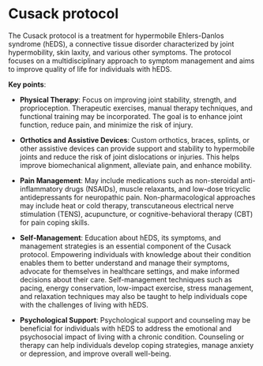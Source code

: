 # Cusack protocol

The Cusack protocol is a treatment for hypermobile Ehlers-Danlos syndrome (hEDS), a connective tissue disorder characterized by joint hypermobility, skin laxity, and various other symptoms. The protocol focuses on a multidisciplinary approach to symptom management and aims to improve quality of life for individuals with hEDS.

**Key points**:

* **Physical Therapy**: Focus on improving joint stability, strength, and proprioception. Therapeutic exercises, manual therapy techniques, and functional training may be incorporated. The goal is to enhance joint function, reduce pain, and minimize the risk of injury.

* **Orthotics and Assistive Devices**: Custom orthotics, braces, splints, or other assistive devices can provide support and stability to hypermobile joints and reduce the risk of joint dislocations or injuries. This helps improve biomechanical alignment, alleviate pain, and enhance mobility.

* **Pain Management**: May include medications such as non-steroidal anti-inflammatory drugs (NSAIDs), muscle relaxants, and low-dose tricyclic antidepressants for neuropathic pain. Non-pharmacological approaches may include heat or cold therapy, transcutaneous electrical nerve stimulation (TENS), acupuncture, or cognitive-behavioral therapy (CBT) for pain coping skills.

* **Self-Management**: Education about hEDS, its symptoms, and management strategies is an essential component of the Cusack protocol. Empowering individuals with knowledge about their condition enables them to better understand and manage their symptoms, advocate for themselves in healthcare settings, and make informed decisions about their care. Self-management techniques such as pacing, energy conservation, low-impact exercise, stress management, and relaxation techniques may also be taught to help individuals cope with the challenges of living with hEDS.

* **Psychological Support**: Psychological support and counseling may be beneficial for individuals with hEDS to address the emotional and psychosocial impact of living with a chronic condition. Counseling or therapy can help individuals develop coping strategies, manage anxiety or depression, and improve overall well-being.
